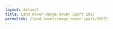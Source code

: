 ```yaml
---
layout: default
title: Land Rover Range Rover Sport 2017
permalink: /land-rover/range-rover-sport/2017/
---
```

